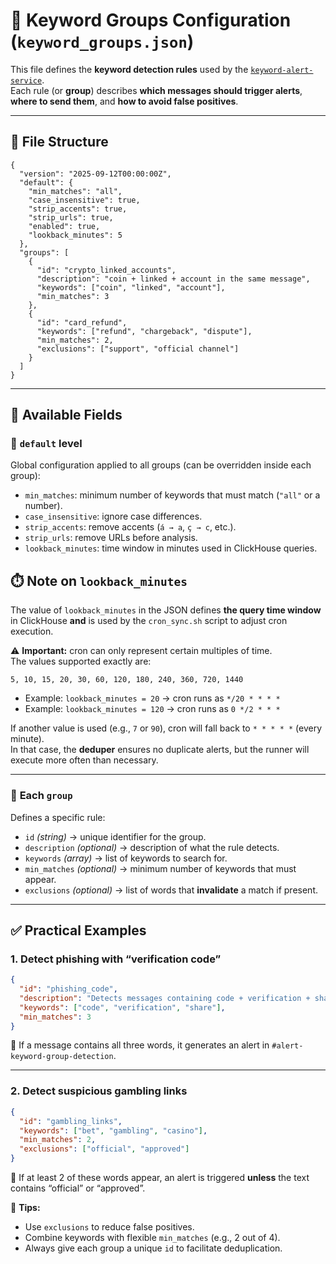 # 📘 Keyword Groups Configuration (`keyword_groups.json`)

This file defines the **keyword detection rules** used by the [`keyword-alert-service`](../keyword-alert-service).  
Each rule (or **group**) describes **which messages should trigger alerts**, **where to send them**, and **how to avoid false positives**.

---

## 📂 File Structure

```jsonc
{
  "version": "2025-09-12T00:00:00Z",
  "default": {
    "min_matches": "all",
    "case_insensitive": true,
    "strip_accents": true,
    "strip_urls": true,
    "enabled": true,
    "lookback_minutes": 5
  },
  "groups": [
    {
      "id": "crypto_linked_accounts",
      "description": "coin + linked + account in the same message",
      "keywords": ["coin", "linked", "account"],
      "min_matches": 3
    },
    {
      "id": "card_refund",
      "keywords": ["refund", "chargeback", "dispute"],
      "min_matches": 2,
      "exclusions": ["support", "official channel"]
    }
  ]
}
```

---

## 🧩 Available Fields

### 🔹 **`default` level**
Global configuration applied to all groups (can be overridden inside each group):

- `min_matches`: minimum number of keywords that must match (`"all"` or a number).
- `case_insensitive`: ignore case differences.
- `strip_accents`: remove accents (`á → a`, `ç → c`, etc.).
- `strip_urls`: remove URLs before analysis.
- `lookback_minutes`: time window in minutes used in ClickHouse queries.


## ⏱️ Note on `lookback_minutes`

The value of `lookback_minutes` in the JSON defines **the query time window** in ClickHouse **and** is used by the `cron_sync.sh` script to adjust cron execution.

⚠️ **Important:** cron can only represent certain multiples of time.  
The values supported exactly are:

`5, 10, 15, 20, 30, 60, 120, 180, 240, 360, 720, 1440`

- Example: `lookback_minutes = 20` → cron runs as `*/20 * * * *`  
- Example: `lookback_minutes = 120` → cron runs as `0 */2 * * *`  

If another value is used (e.g., `7` or `90`), cron will fall back to `* * * * *` (every minute).  
In that case, the **deduper** ensures no duplicate alerts, but the runner will execute more often than necessary.

---

### 🔹 **Each `group`**
Defines a specific rule:

- `id` *(string)* → unique identifier for the group.
- `description` *(optional)* → description of what the rule detects.
- `keywords` *(array)* → list of keywords to search for.
- `min_matches` *(optional)* → minimum number of keywords that must appear.
- `exclusions` *(optional)* → list of words that **invalidate** a match if present.

---

## ✅ Practical Examples

### 1. Detect phishing with “verification code”
```json
{
  "id": "phishing_code",
  "description": "Detects messages containing code + verification + share",
  "keywords": ["code", "verification", "share"],
  "min_matches": 3
}
```

📌 If a message contains all three words, it generates an alert in `#alert-keyword-group-detection`.

---

### 2. Detect suspicious gambling links
```json
{
  "id": "gambling_links",
  "keywords": ["bet", "gambling", "casino"],
  "min_matches": 2,
  "exclusions": ["official", "approved"]
}
```

📌 If at least 2 of these words appear, an alert is triggered **unless** the text contains “official” or “approved”.

🔔 **Tips:**  
- Use `exclusions` to reduce false positives.  
- Combine keywords with flexible `min_matches` (e.g., 2 out of 4).  
- Always give each group a unique `id` to facilitate deduplication.

